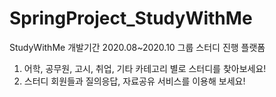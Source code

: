 # SpringProject_StudyWithMe
StudyWithMe
개발기간 2020.08~2020.10
그룹 스터디 진행 플랫폼

1. 어학, 공무원, 고시, 취업, 기타 카테고리 별로 스터디를 찾아보세요!
2. 스터디 회원들과 질의응답, 자료공유 서비스를 이용해 보세요!

